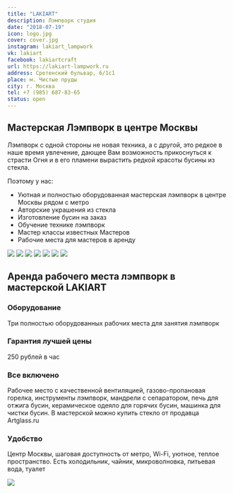 ```yaml
---
title: "LAKIART"
description: Лэмпворк студия
date: "2018-07-19"
icon: logo.jpg
cover: cover.jpg
instagram: lakiart_lampwork
vk: lakiart
facebook: lakiartcraft
url: https://lakiart-lampwork.ru
address: Сретенский бульвар, 6/1с1
place: м. Чистые пруды
city: г. Москва
tel: +7 (985) 687-83-65
status: open
---
```


## Мастерская Лэмпворк в центре Москвы

Лэмпворк с одной стороны не новая техника, а с другой, это редкое в наше время увлечение, дающее Вам возможность прикоснуться к страсти Огня и в его пламени вырастить редкой красоты бусины из стекла.

Поэтому у нас:

- Уютная и полностью оборудованная мастерская лэмпворк в центре Москвы рядом с метро
- Авторские украшения из стекла
- Изготовление бусин на заказ
- Обучение технике лэмпворк
- Мастер классы известных Мастеров
- Рабочие места для мастеров в аренду

![](./images/WhatsApp-Image-2018-07-19-at-09.37.52.jpeg)
![](./images/WhatsApp-Image-2018-07-19-at-09.38.15.jpeg)
![](./images/WhatsApp-Image-2018-07-19-at-09.39.32.jpeg)
![](./images/WhatsApp-Image-2018-07-19-at-09.40.52.jpeg)
![](./images/WhatsApp-Image-2018-07-19-at-09.41.25.jpeg)
![](./images/WhatsApp-Image-2018-07-19-at-09.42.59.jpeg)
![](./images/WhatsApp-Image-2018-07-19-at-09.44.05.jpeg)

## Аренда рабочего места лэмпворк в мастерской LAKIART

### Оборудование

Три полностью оборудованных рабочих места для занятия лэмпворк

### Гарантия лучшей цены

250 рублей в час

### Все включено

Рабочее место с качественной вентиляцией, газово-пропановая горелка, инструменты лэмпворк, мандрели с сепаратором, печь для отжига бусин, керамическое одеяло для горячих бусин, машинка для чистки бусин.
В мастерской можно купить стекло от продавца Artglass.ru

### Удобство

Центр Москвы, шаговая доступность от метро, Wi-Fi, уютное, теплое пространство. Есть холодильник, чайник, микроволновка, питьевая вода, туалет

![](./images/IMG_20190314_174041_.jpg)
